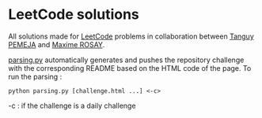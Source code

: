 # LeetCode solutions
All solutions made for [LeetCode](https://leetcode.com/) problems in collaboration between [Tanguy PEMEJA](https://github.com/tpemeja) and [Maxime ROSAY](https://github.com/Miaouf).

[parsing.py](parsing.py) automatically generates and pushes the repository challenge with the corresponding README based on the HTML code of the page. To run the parsing : 
```
python parsing.py [challenge.html ...] <-c>
```
-c : if the challenge is a daily challenge

